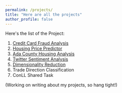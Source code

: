 ```yaml
---
permalink: /projects/
title: "Here are all the projects"
author_profile: false
---
```


Here's the list of the Project:

1. [Credit Card Fraud Analysis](https://rohitgang.github.io/frauddetect/)
2. [Housing Price Predictor](https://rohitgang.github.io/houseprice/)
3. [Ada County Housing Analysis](https://rohitgang.github.io/acahouse/)
4. [Twitter Sentiment Analysis](https://rohitgang.github.io/sentimentanalysis/)
5. [Dimensionality Reduction](https://rohitgang.github.io/dimensionalityReduction/)
6. Trade Direction Classification
7. ConLL Shared Task


(Working on writing about my projects, so hang tight!)
